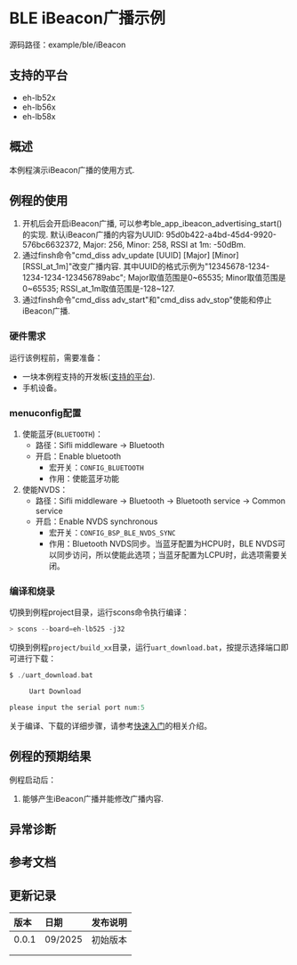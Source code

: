 # BLE iBeacon广播示例

源码路径：example/ble/iBeacon

<a id="Platform_iBeacon_adv"></a>
## 支持的平台
<!-- 支持哪些板子和芯片平台 -->
+ eh-lb52x
+ eh-lb56x
+ eh-lb58x

## 概述
<!-- 例程简介 -->
本例程演示iBeacon广播的使用方式.


## 例程的使用
<!-- 说明如何使用例程，比如连接哪些硬件管脚观察波形，编译和烧写可以引用相关文档。
对于rt_device的例程，还需要把本例程用到的配置开关列出来，比如PWM例程用到了PWM1，需要在onchip菜单里使能PWM1 -->
1. 开机后会开启iBeacon广播, 可以参考ble_app_ibeacon_advertising_start()的实现. 默认iBeacon广播的内容为UUID: 95d0b422-a4bd-45d4-9920-576bc6632372, Major: 256, Minor: 258, RSSI at 1m: -50dBm.
2. 通过finsh命令"cmd_diss adv_update [UUID] [Major] [Minor] [RSSI_at_1m]"改变广播内容. 其中UUID的格式示例为"12345678-1234-1234-1234-123456789abc"; Major取值范围是0~65535; Minor取值范围是0~65535; RSSI_at_1m取值范围是-128~127.
3. 通过finsh命令"cmd_diss adv_start"和"cmd_diss adv_stop"使能和停止iBeacon广播.


### 硬件需求
运行该例程前，需要准备：
+ 一块本例程支持的开发板([支持的平台](#Platform_iBeacon_adv)).
+ 手机设备。

### menuconfig配置
1. 使能蓝牙(`BLUETOOTH`)：
    - 路径：Sifli middleware → Bluetooth
    - 开启：Enable bluetooth
        - 宏开关：`CONFIG_BLUETOOTH`
        - 作用：使能蓝牙功能
2. 使能NVDS：
    - 路径：Sifli middleware → Bluetooth → Bluetooth service → Common service
    - 开启：Enable NVDS synchronous
        - 宏开关：`CONFIG_BSP_BLE_NVDS_SYNC`
        - 作用：Bluetooth NVDS同步。当蓝牙配置为HCPU时，BLE NVDS可以同步访问，所以使能此选项；当蓝牙配置为LCPU时，此选项需要关闭。


### 编译和烧录
切换到例程project目录，运行scons命令执行编译：
```c
> scons --board=eh-lb525 -j32
```
切换到例程`project/build_xx`目录，运行`uart_download.bat`，按提示选择端口即可进行下载：
```c
$ ./uart_download.bat

     Uart Download

please input the serial port num:5
```
关于编译、下载的详细步骤，请参考[快速入门](https://docs.sifli.com/projects/sdk/latest/sf32lb52x/quickstart/build.html)的相关介绍。

## 例程的预期结果
<!-- 说明例程运行结果，比如哪几个灯会亮，会打印哪些log，以便用户判断例程是否正常运行，运行结果可以结合代码分步骤说明 -->
例程启动后：
1. 能够产生iBeacon广播并能修改广播内容.


## 异常诊断


## 参考文档
<!-- 对于rt_device的示例，rt-thread官网文档提供的较详细说明，可以在这里添加网页链接，例如，参考RT-Thread的[RTC文档](https://www.rt-thread.org/document/site/#/rt-thread-version/rt-thread-standard/programming-manual/device/rtc/rtc) -->

## 更新记录
|版本 |日期   |发布说明 |
|:---|:---|:---|
|0.0.1 |09/2025 |初始版本 |
| | | |
| | | |
